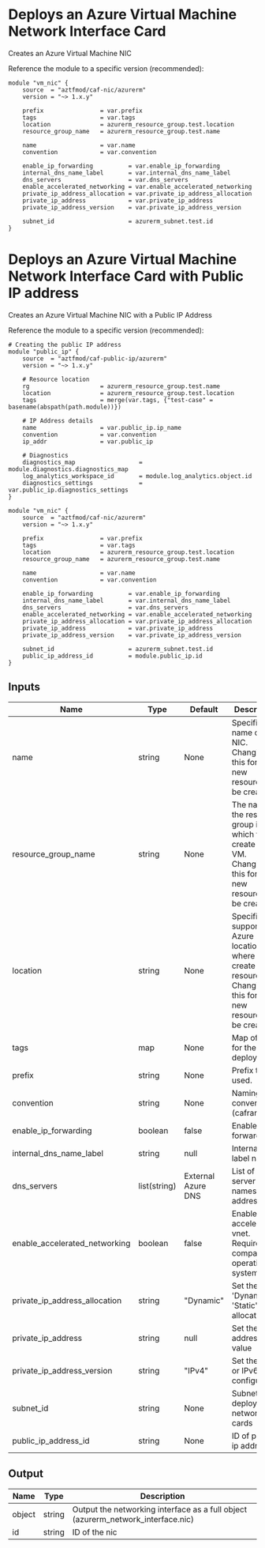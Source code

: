 # Deploys an Azure Virtual Machine Network Interface Card
Creates an Azure Virtual Machine NIC 


Reference the module to a specific version (recommended):
```hcl
module "vm_nic" {
    source  = "aztfmod/caf-nic/azurerm"
    version = "~> 1.x.y"
    
    prefix                = var.prefix
    tags                  = var.tags
    location              = azurerm_resource_group.test.location
    resource_group_name   = azurerm_resource_group.test.name

    name                  = var.name
    convention            = var.convention

    enable_ip_forwarding          = var.enable_ip_forwarding
    internal_dns_name_label       = var.internal_dns_name_label
    dns_servers                   = var.dns_servers
    enable_accelerated_networking = var.enable_accelerated_networking
    private_ip_address_allocation = var.private_ip_address_allocation
    private_ip_address            = var.private_ip_address
    private_ip_address_version    = var.private_ip_address_version

    subnet_id                     = azurerm_subnet.test.id
}
```

# Deploys an Azure Virtual Machine Network Interface Card with Public IP address
Creates an Azure Virtual Machine NIC with a Public IP Address


Reference the module to a specific version (recommended):
```hcl
# Creating the public IP address
module "public_ip" {
    source  = "aztfmod/caf-public-ip/azurerm"
    version = "~> 1.x.y"

    # Resource location
    rg                    = azurerm_resource_group.test.name
    location              = azurerm_resource_group.test.location
    tags                  = merge(var.tags, {"test-case" = basename(abspath(path.module))})

    # IP Address details
    name                  = var.public_ip.ip_name
    convention            = var.convention
    ip_addr               = var.public_ip

    # Diagnostics
    diagnostics_map                  = module.diagnostics.diagnostics_map
    log_analytics_workspace_id       = module.log_analytics.object.id
    diagnostics_settings             = var.public_ip.diagnostics_settings
}

module "vm_nic" {
    source  = "aztfmod/caf-nic/azurerm"
    version = "~> 1.x.y"

    prefix                = var.prefix
    tags                  = var.tags
    location              = azurerm_resource_group.test.location
    resource_group_name   = azurerm_resource_group.test.name

    name                  = var.name
    convention            = var.convention

    enable_ip_forwarding          = var.enable_ip_forwarding
    internal_dns_name_label       = var.internal_dns_name_label
    dns_servers                   = var.dns_servers
    enable_accelerated_networking = var.enable_accelerated_networking
    private_ip_address_allocation = var.private_ip_address_allocation
    private_ip_address            = var.private_ip_address
    private_ip_address_version    = var.private_ip_address_version

    subnet_id                     = azurerm_subnet.test.id
    public_ip_address_id          = module.public_ip.id
}
```

## Inputs

| Name | Type | Default | Description | 
| -- | -- | -- | -- | 
| name | string | None | Specifies the name of the NIC. Changing this forces a new resource to be created. |
| resource_group_name | string | None | The name of the resource group in which to create the VM. Changing this forces a new resource to be created. |
| location | string | None | Specifies the supported Azure location where to create the resource. Changing this forces a new resource to be created.  |
| tags | map | None | Map of tags for the deployment.  | 
| prefix | string | None | Prefix to be used. | 
| convention | string | None | Naming convention (cafrandom) |
| enable_ip_forwarding | boolean | false | Enable IP forwarding |
| internal_dns_name_label | string | null | Internal DNS label name |
| dns_servers | list(string) | External Azure DNS | List of DNS server names or IP addresses |
| enable_accelerated_networking | boolean | false | Enable accelerated vnet. Requires a compatible operating system |
| private_ip_address_allocation | string | "Dynamic" | Set the 'Dynamic' or 'Static' IP allocation |
| private_ip_address | string | null | Set the IP address value |
| private_ip_address_version | string | "IPv4" | Set the IPv4 or IPv6 configuration |
| subnet_id | string | None | Subnet_id to deploy the networking cards | 
| public_ip_address_id | string | None | ID of public ip address | 




## Output

| Name | Type | Description | 
| -- | -- | -- | 
| object | string | Output the networking interface as a full object (azurerm_network_interface.nic) |
| id | string | ID of the nic |